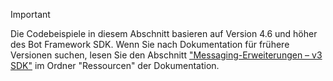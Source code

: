 > [!Important]
> Die Codebeispiele in diesem Abschnitt basieren auf Version 4.6 und höher des Bot Framework SDK. Wenn Sie nach Dokumentation für frühere Versionen suchen, lesen Sie den Abschnitt ["Messaging-Erweiterungen – v3 SDK"](~/resources/messaging-extension-v3/messaging-extensions-overview.md) im Ordner "Ressourcen" der Dokumentation.
